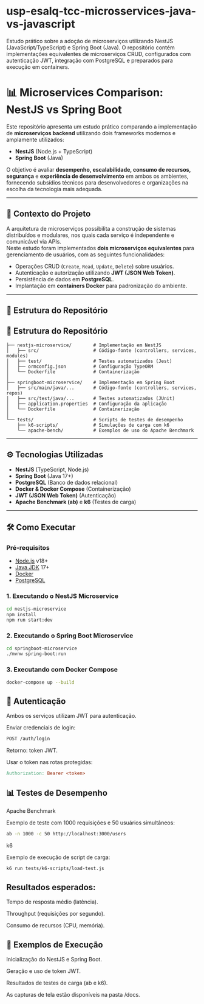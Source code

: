 # usp-esalq-tcc-microsservices-java-vs-javascript
Estudo prático sobre a adoção de microserviços utilizando NestJS (JavaScript/TypeScript) e Spring Boot (Java). O repositório contém implementações equivalentes de microserviços CRUD, configurados com autenticação JWT, integração com PostgreSQL e preparados para execução em containers.


# 📊 Microservices Comparison: NestJS vs Spring Boot

Este repositório apresenta um estudo prático comparando a implementação de **microserviços backend** utilizando dois frameworks modernos e amplamente utilizados:

- **NestJS** (Node.js + TypeScript)  
- **Spring Boot** (Java)  

O objetivo é avaliar **desempenho, escalabilidade, consumo de recursos, segurança** e **experiência de desenvolvimento** em ambos os ambientes, fornecendo subsídios técnicos para desenvolvedores e organizações na escolha da tecnologia mais adequada.

---

## 📌 Contexto do Projeto

A arquitetura de microserviços possibilita a construção de sistemas distribuídos e modulares, nos quais cada serviço é independente e comunicável via APIs.  
Neste estudo foram implementados **dois microserviços equivalentes** para gerenciamento de usuários, com as seguintes funcionalidades:

- Operações CRUD (`Create`, `Read`, `Update`, `Delete`) sobre usuários.  
- Autenticação e autorização utilizando **JWT (JSON Web Token)**.  
- Persistência de dados em **PostgreSQL**.  
- Implantação em **containers Docker** para padronização do ambiente.  

---

## 📂 Estrutura do Repositório

## 📂 Estrutura do Repositório

```
├── nestjs-microservice/        # Implementação em NestJS
│   ├── src/                    # Código-fonte (controllers, services, modules)
│   ├── test/                   # Testes automatizados (Jest)
│   ├── ormconfig.json          # Configuração TypeORM
│   └── Dockerfile              # Containerização
│
├── springboot-microservice/    # Implementação em Spring Boot
│   ├── src/main/java/...       # Código-fonte (controllers, services, repos)
│   ├── src/test/java/...       # Testes automatizados (JUnit)
│   ├── application.properties  # Configuração da aplicação
│   └── Dockerfile              # Containerização
│
└── tests/                      # Scripts de testes de desempenho
    ├── k6-scripts/             # Simulações de carga com k6
    └── apache-bench/           # Exemplos de uso do Apache Benchmark
```


---

## ⚙️ Tecnologias Utilizadas

- **NestJS** (TypeScript, Node.js)  
- **Spring Boot** (Java 17+)  
- **PostgreSQL** (Banco de dados relacional)  
- **Docker & Docker Compose** (Containerização)  
- **JWT (JSON Web Token)** (Autenticação)  
- **Apache Benchmark (ab)** e **k6** (Testes de carga)  

---

## 🛠️ Como Executar

### Pré-requisitos
- [Node.js](https://nodejs.org/) v18+  
- [Java JDK](https://adoptium.net/) 17+  
- [Docker](https://www.docker.com/)  
- [PostgreSQL](https://www.postgresql.org/)  

### 1. Executando o NestJS Microservice
```bash
cd nestjs-microservice
npm install
npm run start:dev
```

### 2. Executando o Spring Boot Microservice
```bash
cd springboot-microservice
./mvnw spring-boot:run
```
### 3. Executando com Docker Compose
```bash
docker-compose up --build
```

## 🔐 Autenticação
Ambos os serviços utilizam JWT para autenticação.

Enviar credenciais de login:
```bash
POST /auth/login
```
Retorno: token JWT.

Usar o token nas rotas protegidas:

```makefile
Authorization: Bearer <token>
```

## 📊 Testes de Desempenho
Apache Benchmark

Exemplo de teste com 1000 requisições e 50 usuários simultâneos:

```bash
ab -n 1000 -c 50 http://localhost:3000/users
````

k6

Exemplo de execução de script de carga:

```bash
k6 run tests/k6-scripts/load-test.js
```

## Resultados esperados:

Tempo de resposta médio (latência).

Throughput (requisições por segundo).

Consumo de recursos (CPU, memória).



## 📸 Exemplos de Execução

Inicialização do NestJS e Spring Boot.

Geração e uso de token JWT.

Resultados de testes de carga (ab e k6).

As capturas de tela estão disponíveis na pasta /docs.